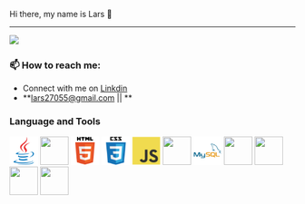 Hi there, my name is Lars 👋

<!-- <hr> -->

***
![](https://komarev.com/ghpvc/?username=Lars2705&color=blueviolet)
<h3> 📫 How to reach me:</h3> 


* Connect with me on [Linkdin](https://www.linkedin.com/in/lars-roberbuell)
* **lars27055@gmail.com ||  **

<h3> Language and Tools </h3>

[<img src= "https://raw.githubusercontent.com/devicons/devicon/master/icons/java/java-original.svg" width="50" height="50">](https://www.java.com/en/)
[<img src= "https://upload.wikimedia.org/wikipedia/commons/thumb/0/0a/Python.svg/800px-Python.svg.png" width="50" height="50">](https://www.python.org/)
[<img src= "https://raw.githubusercontent.com/devicons/devicon/master/icons/html5/html5-original-wordmark.svg" width="50" height="50">](https://www.w3.org/html/)
[<img src= "https://raw.githubusercontent.com/github/explore/80688e429a7d4ef2fca1e82350fe8e3517d3494d/topics/css/css.png" width="50" height="50">](https://www.w3.org/Style/CSS/)
[<img src= "https://raw.githubusercontent.com/devicons/devicon/master/icons/javascript/javascript-original.svg" width="50" height="50">](https://developer.mozilla.org/en-US/docs/Web/JavaScript/)
[<img src= "https://upload.wikimedia.org/wikipedia/commons/thumb/3/35/Tux.svg/1200px-Tux.svg.png" width="50" height="50">](https://www.linux.org/)
[<img src= "https://raw.githubusercontent.com/devicons/devicon/master/icons/mysql/mysql-original-wordmark.svg" width="50" height="50">](https://www.mysql.com/)
[<img src= "https://miro.medium.com/max/336/1*glD7bNJG3SlO0_xNmSGPcQ.png" width="50" height="50">](https://www.docker.com/)
[<img src= "https://miro.medium.com/max/766/1*Yf48dlC5RhXYPV3gLeaLdg.png" width="50" height="50">](https://git-scm.com/)
[<img src= "https://external-preview.redd.it/V77U-n3OuvNr2I14hRYUcyXBJ1C9dEMV3HUt3dAIViw.png?auto=webp&s=20d05cf394bd203741ddfdffa904af94fdd90544" width="50" height="50">](https://www.gnu.org/software/bash/)
[<img src= "https://upload.wikimedia.org/wikipedia/commons/thumb/2/21/Matlab_Logo.png/800px-Matlab_Logo.png" width="50" height="50">](https://se.mathworks.com/products/matlab.html/)

